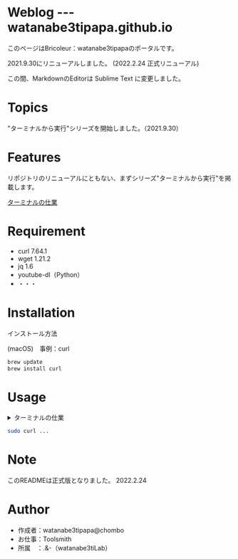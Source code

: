 # Weblog --- watanabe3tipapa.github.io
 
このページはBricoleur：watanabe3tipapaのポータルです。

2021.9.30にリニューアルしました。 (2022.2.24 正式リニューアル)

 
この間、MarkdownのEditorは Sublime Text に変更しました。

# Topics

"ターミナルから実行"シリーズを開始しました。（2021.9.30）


# Features
 
リポジトリのリニューアルにともない、まずシリーズ"ターミナルから実行"を掲載します。

[ターミナルの仕業](HowtoexecutefromTerminal.md)  
# Requirement
 
* curl 7.64.1
* wget 1.21.2
* jq 1.6
* youtube-dl（Python）
* ・・・
 
# Installation
 
インストール方法  
 
(macOS)　事例：curl
```bash
brew update
brew install curl
```
 
# Usage

<details><summary>ターミナルの仕業</summary>

001回はとりあえずターミナルで何かをやってみたい人向けの紹介となっていますので悪しからず。
002回はちょいと長めのコマンドです。
003回は、いまさらですが、MP3生成という内容になっています。

</details>

 
```bash
sudo curl ...
```
 
# Note
 
このREADMEは正式版となりました。
2022.2.24
 
# Author
 
* 作成者：watanabe3tipapa@chombo
* お仕事：Toolsmith
* 所属　：.&-（watanabe3tiLab）  
